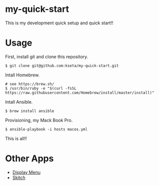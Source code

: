 # my-quick-start

This is my development quick setup and quick start!!

# Usage

First, install git and clone this repository.


```
$ git clone git@github.com:kseta/my-quick-start.git
```

Intall Homebrew.

```
# see https://brew.sh/
$ /usr/bin/ruby -e "$(curl -fsSL https://raw.githubusercontent.com/Homebrew/install/master/install)"
```

Intall Ansible.

```
$ brew install ansible
```

Provisioning, my Mack Book Pro.

```console
$ ansible-playbook -i hosts macos.yml
```

This is all!!

# Other Apps

- [Display Menu](https://itunes.apple.com/jp/app/display-menu/id549083868?mt=12)
- [Skitch](https://itunes.apple.com/us/app/skitch-snap-mark-up-send/id490505997?mt=8)
